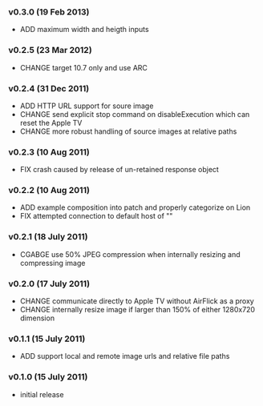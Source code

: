 
### v0.3.0 (19 Feb 2013)
* ADD maximum width and heigth inputs

### v0.2.5 (23 Mar 2012)
* CHANGE target 10.7 only and use ARC

### v0.2.4 (31 Dec 2011)
* ADD HTTP URL support for soure image
* CHANGE send explicit stop command on disableExecution which can reset the Apple TV
* CHANGE more robust handling of source images at relative paths

### v0.2.3 (10 Aug 2011)
* FIX crash caused by release of un-retained response object

### v0.2.2 (10 Aug 2011)
* ADD example composition into patch and properly categorize on Lion
* FIX attempted connection to default host of ""

### v0.2.1 (18 July 2011)
* CGABGE use 50% JPEG compression when internally resizing and compressing image

### v0.2.0 (17 July 2011)
* CHANGE communicate directly to Apple TV without  AirFlick as a proxy
* CHANGE internally resize image if larger than 150% of either 1280x720 dimension

### v0.1.1 (15 July 2011)
* ADD support local and remote image urls and relative file paths

### v0.1.0 (15 July 2011)
* initial release

